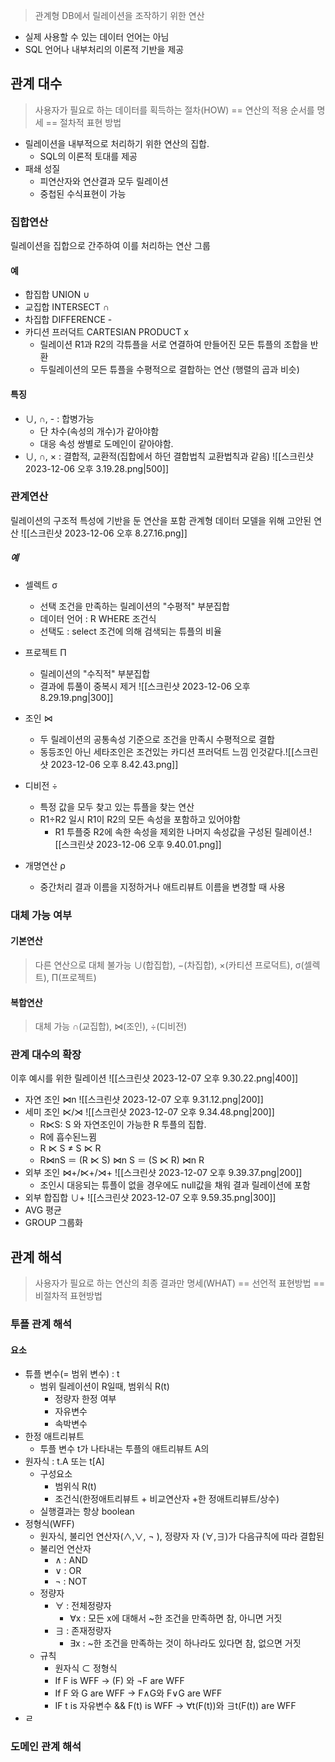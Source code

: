 > 관계형 DB에서 릴레이션을 조작하기 위한 연산

- 실제 사용할 수 있는 데이터 언어는 아님
- SQL 언어나 내부처리의 이론적 기반을 제공
## 관계 대수
> 사용자가 필요로 하는 데이터를 획득하는 절차(HOW)
> == 연산의 적용 순서를 명세 
> == 절차적 표현 방법

- 릴레이션을 내부적으로 처리하기 위한 연산의 집합.
	- SQL의 이론적 토대를 제공
- 패쇄 성질
	- 피연산자와 연산결과 모두 릴레이션
	- 중첩된 수식표현이 가능
### 집합연산
릴레이션을 집합으로 간주하여 이를 처리하는 연산 그룹
#### 예
- 합집합 UNION ∪
- 교집합 INTERSECT ∩
- 차집합 DIFFERENCE - 
- 카디션 프러덕트 CARTESIAN PRODUCT  x
	- 릴레이션 R1과 R2의 각튜플을 서로 연결하여 만들어진 모든 튜플의 조합을 반환
	- 두릴레이션의 모든 튜플을 수평적으로 결합하는 연산 (행렬의 곱과 비슷)
#### 특징
- ∪, ∩, -   : 합병가능 
	- 단 차수(속성의 개수)가 같아야함
	- 대응 속성 쌍별로 도메인이 같아야함.
- ∪, ∩, ×  : 결합적, 교환적(집합에서 하던 결합법칙 교환법칙과 같음)
  ![[스크린샷 2023-12-06 오후 3.19.28.png|500]]


### 관계연산
릴레이션의 구조적 특성에 기반을 둔 연산을 포함
관계형 데이터 모델을 위해 고안된 연산
![[스크린샷 2023-12-06 오후 8.27.16.png]]
##### 예
- 셀렉트 σ
	- 선택 조건을 만족하는 릴레이션의 "수평적" 부분집합
	- 데이터 언어 : R WHERE 조건식
	- 선택도 : select 조건에 의해 검색되는 튜플의 비율
- 프로젝트 Π
	- 릴레이션의 "수직적" 부분집합
	- 결과에 튜풀이 중복시 제거
	  ![[스크린샷 2023-12-06 오후 8.29.19.png|300]]
- 조인 ⋈
	- 두 릴레이션의 공통속성 기준으로 조건을 만족시 수평적으로 결합
	- 동등조인 아닌 세타조인은 조건있는 카디션 프러덕트 느낌 인것같다.![[스크린샷 2023-12-06 오후 8.42.43.png]]

- 디비전 ÷
	- 특정 값을 모두 찾고 있는 튜플을 찾는 연산
	- R1÷R2 일시 R1이 R2의 모든 속성을 포함하고 있어야함
		- R1 투플중 R2에 속한 속성을 제외한 나머지 속성값을 구성된 릴레이션.![[스크린샷 2023-12-06 오후 9.40.01.png]]
- 개명연산 ρ
	- 중간처리 결과 이름을 지정하거나 애트리뷰트 이름을 변경할 때 사용

### 대체 가능 여부
#### 기본연산
> 다른 연산으로 대체 불가능
> ∪(합집합), −(차집합), ×(카티션 프로덕트), σ(셀렉트), Π(프로젝트)
#### 복합연산
> 대체 가능
> ∩(교집합), ⋈(조인), ÷(디비전)


### 관계 대수의 확장
이후 예시를 위한 릴레이션
![[스크린샷 2023-12-07 오후 9.30.22.png|400]]
- 자연 조인 ⋈n
	  ![[스크린샷 2023-12-07 오후 9.31.12.png|200]]
- 세미 조인 ⋉/⋊
  ![[스크린샷 2023-12-07 오후 9.34.48.png|200]]
	- R⋉S: S 와 자연조인이 가능한 R 투플의 집합. 
	- R에 흡수된느뀜
	- R ⋉ S ≠ S ⋉ R 
	- R⋈nS ＝ (R ⋉ S) ⋈n S ＝ (S ⋉ R) ⋈n R
-  외부 조인 ⋈+/⋉+/⋊+
  ![[스크린샷 2023-12-07 오후 9.39.37.png|200]]
	- 조인시 대응되는 튜플이 없을 경우에도 null값을 채워 결과 릴레이션에 포함
- 외부 합집합 ∪+
  ![[스크린샷 2023-12-07 오후 9.59.35.png|300]]
- AVG 평균
- GROUP 그룹화

## 관계 해석
> 사용자가 필요로 하는 연산의 최종 결과만 명세(WHAT)
> == 선언적 표현방법
> == 비절차적 표현방법

### 투플 관계 해석
#### 요소
- 튜플 변수(= 범위 변수) : t
	- 범위 릴레이션이 R일때, 범위식 R(t)
		- 정량자 한정 여부
		- 자유변수
		- 속박변수
- 한정 애트리뷰트
	- 투플 변수 t가 나타내는 투플의 애트리뷰트 A의
- 원자식 : t.A 또는 t[A]
	- 구성요소
		- 범위식 R(t)
		- 조건식(한정애트리뷰트 + 비교연산자 +한 정애트리뷰트/상수)
	- 실행결과는 항상 boolean
- 정형식(WFF)
	- 원자식, 불리언 연산자(∧,∨, ¬ ), 정량자 자 (∀,∃)가 다음규칙에 따라 결합된 
	 - 불리언 연산자
		 - ∧ : AND  
		 - ∨ : OR 
		 - ¬ : NOT
	- 정량자
		- ∀ : 전체정량자
			- ∀x : 모든 x에 대해서 ~한 조건을 만족하면 참, 아니면 거짓  
		- ∃ : 존재정량자
			- ∃x : ~한 조건을 만족하는 것이 하나라도 있다면 참, 없으면 거짓
	- 규칙
		- 원자식 ⊂ 정형식
		- If F is WFF -> (F) 와 ¬F are WFF
		- If F 와 G are WFF -> F∧G와 F∨G are WFF
		- IF t is 자유변수 && F(t) is WFF -> ∀t(F(t))와 ∃t(F(t)) are WFF
- ㄹ

### 도메인 관계 해석
